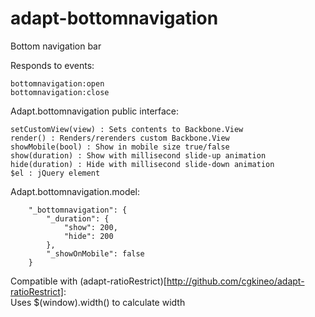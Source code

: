 adapt-bottomnavigation
================

Bottom navigation bar  

Responds to events:  

	bottomnavigation:open
	bottomnavigation:close

Adapt.bottomnavigation public interface:  

	setCustomView(view) : Sets contents to Backbone.View  
	render() : Renders/rerenders custom Backbone.View  
	showMobile(bool) : Show in mobile size true/false  
	show(duration) : Show with millisecond slide-up animation  
	hide(duration) : Hide with millisecond slide-down animation  
	$el : jQuery element

Adapt.bottomnavigation.model: 

```
	"_bottomnavigation": {
	    "_duration": {
	        "show": 200,
	        "hide": 200
	    },
	    "_showOnMobile": false
	}
```

Compatible with (adapt-ratioRestrict)[http://github.com/cgkineo/adapt-ratioRestrict]:  
	Uses $(window).width() to calculate width  